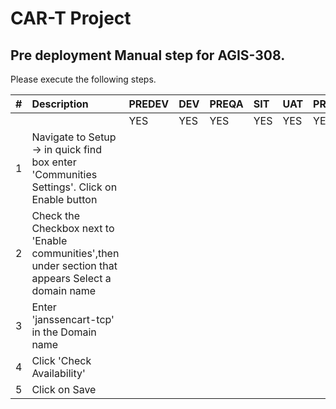 # CAR-T Project 

## Pre deployment Manual step for AGIS-308.

Please execute the following steps.

| # | Description | PREDEV | DEV | PREQA | SIT | UAT | PREPROD | PRODUCTION |   
|---:|:---|:---|:---|:---|:---|:---|:---|:---|  
|	|	|YES|YES|YES|YES|YES|YES|YES|  
|1| Navigate to Setup -> in quick find box enter 'Communities Settings'. Click on Enable button| | | | | | | |
|2| Check the Checkbox next to 'Enable communities',then under section that appears Select a domain name | | | | | | | |
|3| Enter 'janssencart-tcp' in the Domain name | | | | | | |
|4| Click 'Check Availability' | | | | | | |
|5| Click on Save | | | | | | |


